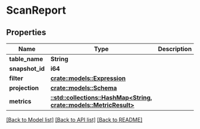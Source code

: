 # ScanReport

## Properties

Name | Type | Description | Notes
------------ | ------------- | ------------- | -------------
**table_name** | **String** |  | 
**snapshot_id** | **i64** |  | 
**filter** | [**crate::models::Expression**](Expression.md) |  | 
**projection** | [**crate::models::Schema**](Schema.md) |  | 
**metrics** | [**::std::collections::HashMap<String, crate::models::MetricResult>**](MetricResult.md) |  | 

[[Back to Model list]](../README.md#documentation-for-models) [[Back to API list]](../README.md#documentation-for-api-endpoints) [[Back to README]](../README.md)



